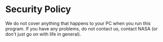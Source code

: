 # Security Policy
We do not cover anything that happens to your PC when you run this program. If you have any problems, do not contact us, contact NASA (or don't just go on with life in general).
